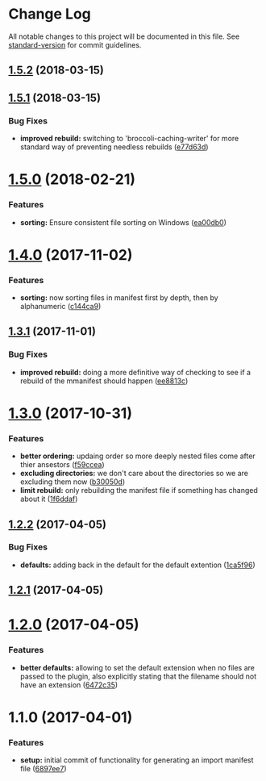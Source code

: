 # Change Log

All notable changes to this project will be documented in this file. See [standard-version](https://github.com/conventional-changelog/standard-version) for commit guidelines.

<a name="1.5.2"></a>
## [1.5.2](https://github.com/webark/broccoli-style-manifest/compare/v1.5.1...v1.5.2) (2018-03-15)



<a name="1.5.1"></a>
## [1.5.1](https://github.com/webark/broccoli-style-manifest/compare/v1.5.0...v1.5.1) (2018-03-15)


### Bug Fixes

* **improved rebuild:** switching to 'broccoli-caching-writer' for more standard way of preventing needless rebuilds ([e77d63d](https://github.com/webark/broccoli-style-manifest/commit/e77d63d))



<a name="1.5.0"></a>
# [1.5.0](https://github.com/webark/broccoli-style-manifest/compare/v1.4.0...v1.5.0) (2018-02-21)


### Features

* **sorting:** Ensure consistent file sorting on Windows ([ea00db0](https://github.com/webark/broccoli-style-manifest/commit/ea00db0))



<a name="1.4.0"></a>
# [1.4.0](https://github.com/webark/broccoli-style-manifest/compare/v1.3.1...v1.4.0) (2017-11-02)


### Features

* **sorting:** now sorting files in manifest first by depth, then by alphanumeric ([c144ca9](https://github.com/webark/broccoli-style-manifest/commit/c144ca9))



<a name="1.3.1"></a>
## [1.3.1](https://github.com/webark/broccoli-style-manifest/compare/v1.3.0...v1.3.1) (2017-11-01)


### Bug Fixes

* **improved rebuild:** doing a more definitive way of checking to see if a rebuild of the mmanifest should happen ([ee8813c](https://github.com/webark/broccoli-style-manifest/commit/ee8813c))



<a name="1.3.0"></a>
# [1.3.0](https://github.com/webark/broccoli-style-manifest/compare/v1.2.2...v1.3.0) (2017-10-31)


### Features

* **better ordering:** updaing order so more deeply nested files come after thier ansestors ([f59ccea](https://github.com/webark/broccoli-style-manifest/commit/f59ccea))
* **excluding directories:** we don't care about the directories so we are excluding them now ([b30050d](https://github.com/webark/broccoli-style-manifest/commit/b30050d))
* **limit rebuild:** only rebuilding the manifest file if something has changed about it ([1f6ddaf](https://github.com/webark/broccoli-style-manifest/commit/1f6ddaf))



<a name="1.2.2"></a>
## [1.2.2](https://github.com/webark/broccoli-style-manifest/compare/v1.2.1...v1.2.2) (2017-04-05)


### Bug Fixes

* **defaults:** adding back in the default for the default extention ([1ca5f96](https://github.com/webark/broccoli-style-manifest/commit/1ca5f96))



<a name="1.2.1"></a>
## [1.2.1](https://github.com/webark/broccoli-style-manifest/compare/v1.2.0...v1.2.1) (2017-04-05)



<a name="1.2.0"></a>
# [1.2.0](https://github.com/webark/broccoli-style-manifest/compare/v1.1.0...v1.2.0) (2017-04-05)


### Features

* **better defaults:** allowing to set the default extension when no files are passed to the plugin, also explicitly stating that the filename should not have an extension ([6472c35](https://github.com/webark/broccoli-style-manifest/commit/6472c35))



<a name="1.1.0"></a>
# 1.1.0 (2017-04-01)


### Features

* **setup:** initial commit of functionality for generating an import manifest file ([6897ee7](https://github.com/webark/broccoli-style-manifest/commit/6897ee7))
